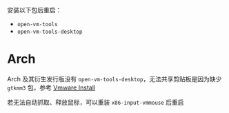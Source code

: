 安装以下包后重启：
- `open-vm-tools`
- `open-vm-tools-desktop`
# Arch

Arch 及其衍生发行版没有 `open-vm-tools-desktop`，无法共享剪贴板是因为缺少 `gtkmm3` 包，参考 [Vmware Install](https://wiki.archlinux.org/title/VMware/Install_Arch_Linux_as_a_guest#Installation)

若无法自动抓取、释放鼠标，可以重装 `x86-input-vmmouse` 后重启